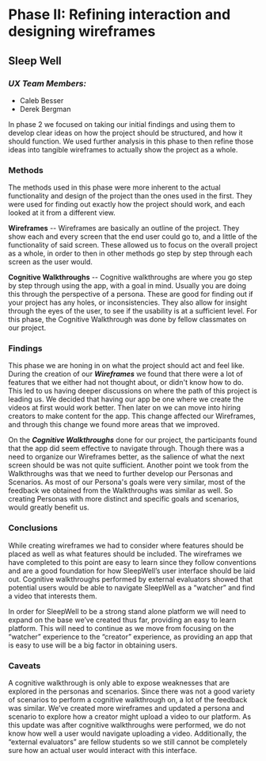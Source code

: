 # Phase II: Refining interaction and designing wireframes

## **Sleep Well**

### ***UX Team Members:***
- Caleb Besser
- Derek Bergman

In phase 2 we focused on taking our initial findings and using them to develop clear ideas on how the project should be structured, and how it should function. We used further analysis in this phase to then refine those ideas into tangible wireframes to actually show the project as a whole. 

### Methods

The methods used in this phase were more inherent to the actual functionality and design of the project than the ones used in the first. They were used for finding out exactly how the project should work, and each looked at it from a different view.

**Wireframes** -- Wireframes are basically an outline of the project. They show each and every screen that the end user could go to, and a little of the functionality of said screen. These allowed us to focus on the overall project as a whole, in order to then in other methods go step by step through each screen as the user would. 

**Cognitive Walkthroughs** -- Cognitive walkthroughs are where you go step by step through using the app, with a goal in mind. Usually you are doing this through the perspective of a persona. These are good for finding out if your project has any holes, or inconsistencies. They also allow for insight through the eyes of the user, to see if the usability is at a sufficient level. For this phase, the Cognitive Walkthrough was done by fellow classmates on our project. 


### Findings

This phase we are honing in on what the project should act and feel like. During the creation of our __*Wireframes*__ we found that there were a lot of features that we either had not thought about, or didn't know how to do. This led to us having deeper discussions on where the path of this project is leading us. We decided that having our app be one where we create the videos at first would work better. Then later on we can move into hiring creators to make content for the app. This change affected our Wireframes, and through this change we found more areas that we improved.

On the __*Cognitive Walkthroughs*__ done for our project, the participants found that the app did seem effective to navigate through. Though there was a need to organize our Wireframes better, as the salience of what the next screen should be was not quite sufficient. Another point we took from the Walkthroughs was that we need to further develop our Personas and Scenarios. As most of our Persona's goals were very similar, most of the feedback we obtained from the Walkthroughs was similar as well. So creating Personas with more distinct and specific goals and scenarios, would greatly benefit us.

### Conclusions

While creating wireframes we had to consider where features should be placed as well as what features should be included. The wireframes we have completed to this point are easy to learn since they follow conventions and are a good foundation for how SleepWell’s user interface should be laid out. Cognitive walkthroughs performed by external evaluators showed that potential users would be able to navigate SleepWell as a “watcher” and find a video that interests them. 

In order for SleepWell to be a strong stand alone platform we will need to expand on the base we’ve created thus far, providing an easy to learn platform. This will need to continue as we move from focusing on the “watcher” experience to the “creator” experience, as providing an app that is easy to use will be a big factor in obtaining users. 

### Caveats 

A cognitive walkthrough is only able to expose weaknesses that are explored in the personas and scenarios. Since there was not a good variety of scenarios to perform a cognitive walkthrough on, a lot of the feedback was similar. We’ve created more wireframes and updated a persona and scenario to explore how a creator might upload a video to our platform. As this update was after cognitive walkthroughs were performed, we do not know how well a user would navigate uploading a video. Additionally, the “external evaluators” are fellow students so we still cannot be completely sure how an actual user would interact with this interface.
